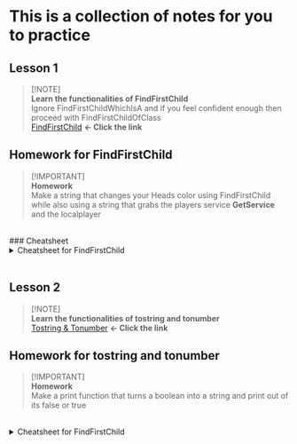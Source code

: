 # This is a collection of notes for you to practice <br />
 ## Lesson 1 <br />
 > [!NOTE]\
 > **Learn the functionalities of FindFirstChild** <br />
 > Ignore FindFirstChildWhichIsA and if you feel confident enough then proceed with FindFirstChildOfClass <br />
 > [FindFirstChild](https://github.com/Shimjapi/Notes/blob/main/FindFirstChild/All.lua) **<- Click the link**

## Homework for FindFirstChild <br />
 > [!IMPORTANT]\
 > **Homework** <br />
 > Make a string that changes your Heads color using FindFirstChild while also using a string that grabs the players service **GetService** and the localplayer

 <br />
### Cheatsheet
 <br />
<details>

<summary>Cheatsheet for FindFirstChild </summary>

```lua
   local Players = game:GetService('Players')
   local Host = Players.LocalPlayer
   
   Host.Character:FindFirstChild("Head").Color = Color3.fromRGB(255,0,0)
```

</details>
<br />

 ## Lesson 2 <br />
 > [!NOTE]\
 > **Learn the functionalities of tostring and tonumber** <br />
 > [Tostring & Tonumber](https://github.com/Shimjapi/Notes/blob/main/Functions/tostring%20%26%20tonumber.lua) **<- Click the link**

## Homework for tostring and tonumber <br />
 > [!IMPORTANT]\
 > **Homework** <br />
 > Make a print function that turns a boolean into a string and print out of its false or true

<br />
<details>

<summary>Cheatsheet for FindFirstChild </summary>

```lua
   local Boolean = true

   print("Boolean is now "..tostring(Boolean))
```

</details>
<br />
 
